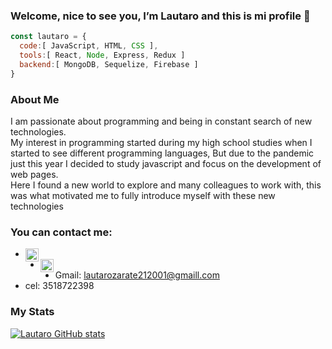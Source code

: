 ### Welcome, nice to see you, I’m Lautaro and this is mi profile 👋

```js
const lautaro = {
  code:[ JavaScript, HTML, CSS ],
  tools:[ React, Node, Express, Redux ]
  backend:[ MongoDB, Sequelize, Firebase ]
}
```
### About Me
I am passionate about programming and being in constant search of new technologies.<br/>
My interest in programming started during my high school studies when I started to see different programming languages, 
But due to the pandemic just this year I decided to study javascript and focus on the development of web pages.<br/> 
Here I found a new world to explore and many colleagues to work with, this was what motivated me to fully introduce myself with these new technologies



### You can contact me:
- <a href="https://www.linkedin.com/in/lautaro-ariel-zarate-castro-a87a98216/">
  <img align="left" alt="Lautaro | linkedin" width="21px" src="https://user-images.githubusercontent.com/77692385/146503828-d4bc4825-7313-4185-ad69-0ce01eb1d58e.png" />
  </a>
- <a href="https://www.instagram.com/lauzarate_arg">
  <img align="left" alt="Lautaro | intagram" width="21px" src="https://user-images.githubusercontent.com/77692385/146503160-ed45bea8-e46e-49b5-af78-197ee60d9a65.png" />
  </a>
- Gmail: lautarozarate212001@gmaill.com
- cel: 3518722398

### My Stats
[![Lautaro GitHub stats](https://github-readme-stats.vercel.app/api?username=LauzarateARG)](https://github.com/anuraghazra/github-readme-stats)

<!--
**LauzarateARG/LauzarateARG** is a ✨ _special_ ✨ repository because its `README.md` (this file) appears on your GitHub profile.

Here are some ideas to get you started:

- 🔭 I’m currently working on ...
- 🌱 I’m currently learning ...
- 👯 I’m looking to collaborate on ...
- 🤔 I’m looking for help with ...
- 💬 Ask me about ...
- 📫 How to reach me: ...
- 😄 Pronouns: ...
- ⚡ Fun fact: ...
-->
